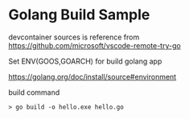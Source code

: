 # Golang Build Sample

devcontainer sources is reference from https://github.com/microsoft/vscode-remote-try-go <br/>

Set ENV(GOOS,GOARCH) for build golang app<br/>

https://golang.org/doc/install/source#environment <br/>

build command

```
> go build -o hello.exe hello.go
```